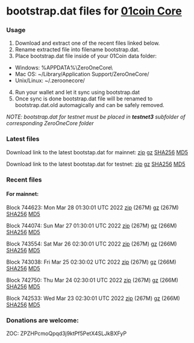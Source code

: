 # bootstrap.dat files for [01coin Core](https://01coin.io)

### Usage

1. Download and extract one of the recent files linked below.
2. Rename extracted file into filename bootstrap.dat.
3. Place bootstrap.dat file inside of your 01Coin data folder:
 - Windows: %APPDATA%\ZeroOneCore\
 - Mac OS: ~/Library/Application Support/ZeroOneCore/
 - Unix/Linux: ~/.zeroonecore/
4. Run your wallet and let it sync using bootstrap.dat
5. Once sync is done bootstrap.dat file will be renamed to bootstrap.dat.old automagically and can be safely removed.

_NOTE: bootstrap.dat for testnet must be placed in **testnet3** subfolder of corresponding ZeroOneCore folder_

### Latest files
Download link to the latest bootstap.dat for mainnet: [zip](https://files.01coin.io/mainnet/bootstrap.dat.zip) [gz](https://files.01coin.io/mainnet/bootstrap.dat.tar.gz) [SHA256](https://files.01coin.io/mainnet/sha256.txt) [MD5](https://files.01coin.io/mainnet/md5.txt)

Download link to the latest bootstap.dat for testnet: [zip](https://files.01coin.io/testnet/bootstrap.dat.zip) [gz](https://files.01coin.io/testnet/bootstrap.dat.tar.gz) [SHA256](https://files.01coin.io/testnet/sha256.txt) [MD5](https://files.01coin.io/testnet/md5.txt)

### Recent files

#### For mainnet:

Block 744623: Mon Mar 28 01:30:01 UTC 2022 [zip](https://files.01coin.io/mainnet/2022-03-28/bootstrap.dat.zip) (267M) [gz](https://files.01coin.io/mainnet/2022-03-28/bootstrap.dat.tar.gz) (267M) [SHA256](https://files.01coin.io/mainnet/2022-03-28/sha256.txt) [MD5](https://files.01coin.io/mainnet/2022-03-28/md5.txt)

Block 744074: Sun Mar 27 01:30:01 UTC 2022 [zip](https://files.01coin.io/mainnet/2022-03-27/bootstrap.dat.zip) (267M) [gz](https://files.01coin.io/mainnet/2022-03-27/bootstrap.dat.tar.gz) (266M) [SHA256](https://files.01coin.io/mainnet/2022-03-27/sha256.txt) [MD5](https://files.01coin.io/mainnet/2022-03-27/md5.txt)

Block 743554: Sat Mar 26 02:30:01 UTC 2022 [zip](https://files.01coin.io/mainnet/2022-03-26/bootstrap.dat.zip) (267M) [gz](https://files.01coin.io/mainnet/2022-03-26/bootstrap.dat.tar.gz) (266M) [SHA256](https://files.01coin.io/mainnet/2022-03-26/sha256.txt) [MD5](https://files.01coin.io/mainnet/2022-03-26/md5.txt)

Block 743038: Fri Mar 25 02:30:02 UTC 2022 [zip](https://files.01coin.io/mainnet/2022-03-25/bootstrap.dat.zip) (267M) [gz](https://files.01coin.io/mainnet/2022-03-25/bootstrap.dat.tar.gz) (266M) [SHA256](https://files.01coin.io/mainnet/2022-03-25/sha256.txt) [MD5](https://files.01coin.io/mainnet/2022-03-25/md5.txt)

Block 742750: Thu Mar 24 02:30:01 UTC 2022 [zip](https://files.01coin.io/mainnet/2022-03-24/bootstrap.dat.zip) (267M) [gz](https://files.01coin.io/mainnet/2022-03-24/bootstrap.dat.tar.gz) (266M) [SHA256](https://files.01coin.io/mainnet/2022-03-24/sha256.txt) [MD5](https://files.01coin.io/mainnet/2022-03-24/md5.txt)

Block 742533: Wed Mar 23 02:30:01 UTC 2022 [zip](https://files.01coin.io/mainnet/2022-03-23/bootstrap.dat.zip) (267M) [gz](https://files.01coin.io/mainnet/2022-03-23/bootstrap.dat.tar.gz) (266M) [SHA256](https://files.01coin.io/mainnet/2022-03-23/sha256.txt) [MD5](https://files.01coin.io/mainnet/2022-03-23/md5.txt)


### Donations are welcome:

ZOC: ZPZHPcmoQpqd3j9ktPf5PetX4SLJkBXFyP
